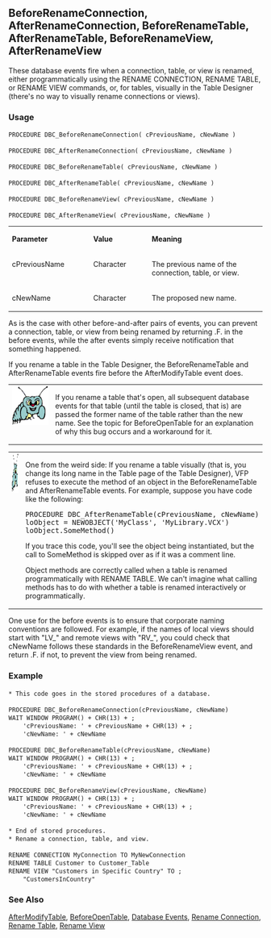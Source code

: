 ## BeforeRenameConnection, AfterRenameConnection, BeforeRenameTable, AfterRenameTable, BeforeRenameView, AfterRenameView

These database events fire when a connection, table, or view is renamed, either programmatically using the RENAME CONNECTION, RENAME TABLE, or RENAME VIEW commands, or, for tables, visually in the Table Designer (there's no way to visually rename connections or views).

### Usage

```foxpro
PROCEDURE DBC_BeforeRenameConnection( cPreviousName, cNewName )

PROCEDURE DBC_AfterRenameConnection( cPreviousName, cNewName )

PROCEDURE DBC_BeforeRenameTable( cPreviousName, cNewName )

PROCEDURE DBC_AfterRenameTable( cPreviousName, cNewName )

PROCEDURE DBC_BeforeRenameView( cPreviousName, cNewName )

PROCEDURE DBC_AfterRenameView( cPreviousName, cNewName )
```
<table>
<tr>
  <td width="32%" valign="top">
  <p><b>Parameter</b></p>
  </td>
  <td width="23%" valign="top">
  <p><b>Value</b></p>
  </td>
  <td width="45%" valign="top">
  <p><b>Meaning</b></p>
  </td>
 </tr>
<tr>
  <td width="32%" valign="top">
  <p>cPreviousName</p>
  </td>
  <td width="23%" valign="top">
  <p>Character</p>
  </td>
  <td width="45%" valign="top">
  <p>The previous name of the connection, table, or view.</p>
  </td>
 </tr>
<tr>
  <td width="32%" valign="top">
  <p>cNewName</p>
  </td>
  <td width="23%" valign="top">
  <p>Character</p>
  </td>
  <td width="45%" valign="top">
  <p>The proposed new name.</p>
  </td>
 </tr>
</table>

As is the case with other before-and-after pairs of events, you can prevent a connection, table, or view from being renamed by returning .F. in the before events, while the after events simply receive notification that something happened.

If you rename a table in the Table Designer, the BeforeRenameTable and AfterRenameTable events fire before the AfterModifyTable event does.

<table>
<tr>
  <td width="17%" valign="top">
<img width="95" height="78" src="bug.gif">
  </td>
  <td width="83%">
  <p>If you rename a table that's open, all subsequent database events for that table (until the table is closed, that is) are passed the former name of the table rather than the new name. See the topic for BeforeOpenTable for an explanation of why this bug occurs and a workaround for it.</p>
  </td>
 </tr>
</table>

<table>
<tr>
  <td width="17%" valign="top">
<img width="95" height="78" src="bug.gif">
  </td>
  <td width="83%">
  <p>One from the weird side: If you rename a table visually (that is, you change its long name in the Table page of the Table Designer), VFP refuses to execute the method of an object in the BeforeRenameTable and AfterRenameTable events. For example, suppose you have code like the following:</p>
<pre>PROCEDURE DBC_AfterRenameTable(cPreviousName, cNewName)
loObject = NEWOBJECT('MyClass', 'MyLibrary.VCX')
loObject.SomeMethod()</pre>
  <p>If you trace this code, you'll see the object being instantiated, but the call to SomeMethod is skipped over as if it was a comment line.</p>
  <p>Object methods are correctly called when a table is renamed programmatically with RENAME TABLE. We can't imagine what calling methods has to do with whether a table is renamed interactively or programmatically.</p>
  </td>
 </tr>
</table>

One use for the before events is to ensure that corporate naming conventions are followed. For example, if the names of local views should start with "LV_" and remote views with "RV_", you could check that cNewName follows these standards in the BeforeRenameView event, and return .F. if not, to prevent the view from being renamed.

### Example

```foxpro
* This code goes in the stored procedures of a database.

PROCEDURE DBC_BeforeRenameConnection(cPreviousName, cNewName)
WAIT WINDOW PROGRAM() + CHR(13) + ;
    'cPreviousName: ' + cPreviousName + CHR(13) + ;
    'cNewName: ' + cNewName

PROCEDURE DBC_BeforeRenameTable(cPreviousName, cNewName)
WAIT WINDOW PROGRAM() + CHR(13) + ;
    'cPreviousName: ' + cPreviousName + CHR(13) + ;
    'cNewName: ' + cNewName

PROCEDURE DBC_BeforeRenameView(cPreviousName, cNewName)
WAIT WINDOW PROGRAM() + CHR(13) + ;
    'cPreviousName: ' + cPreviousName + CHR(13) + ;
    'cNewName: ' + cNewName

* End of stored procedures.
* Rename a connection, table, and view.

RENAME CONNECTION MyConnection TO MyNewConnection
RENAME TABLE Customer to Customer_Table
RENAME VIEW "Customers in Specific Country" TO ;
    "CustomersInCountry"
```
### See Also

[AfterModifyTable](s4g849.md), [BeforeOpenTable](s4g851.md), [Database Events](s4g900.md), [Rename Connection](s4g344.md), [Rename Table](s4g620.md), [Rename View](s4g606.md)